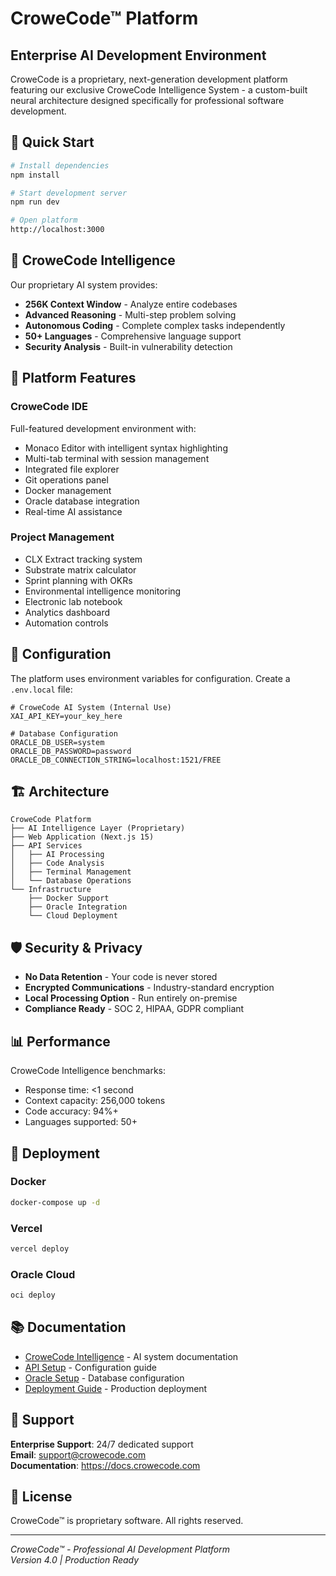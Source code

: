 # CroweCode™ Platform

## Enterprise AI Development Environment

CroweCode is a proprietary, next-generation development platform featuring our exclusive CroweCode Intelligence System - a custom-built neural architecture designed specifically for professional software development.

## 🚀 Quick Start

```bash
# Install dependencies
npm install

# Start development server
npm run dev

# Open platform
http://localhost:3000
```

## 🧠 CroweCode Intelligence

Our proprietary AI system provides:
- **256K Context Window** - Analyze entire codebases
- **Advanced Reasoning** - Multi-step problem solving
- **Autonomous Coding** - Complete complex tasks independently
- **50+ Languages** - Comprehensive language support
- **Security Analysis** - Built-in vulnerability detection

## 🎯 Platform Features

### CroweCode IDE
Full-featured development environment with:
- Monaco Editor with intelligent syntax highlighting
- Multi-tab terminal with session management
- Integrated file explorer
- Git operations panel
- Docker management
- Oracle database integration
- Real-time AI assistance

### Project Management
- CLX Extract tracking system
- Substrate matrix calculator
- Sprint planning with OKRs
- Environmental intelligence monitoring
- Electronic lab notebook
- Analytics dashboard
- Automation controls

## 🔧 Configuration

The platform uses environment variables for configuration. Create a `.env.local` file:

```env
# CroweCode AI System (Internal Use)
XAI_API_KEY=your_key_here

# Database Configuration
ORACLE_DB_USER=system
ORACLE_DB_PASSWORD=password
ORACLE_DB_CONNECTION_STRING=localhost:1521/FREE
```

## 🏗️ Architecture

```
CroweCode Platform
├── AI Intelligence Layer (Proprietary)
├── Web Application (Next.js 15)
├── API Services
│   ├── AI Processing
│   ├── Code Analysis
│   ├── Terminal Management
│   └── Database Operations
└── Infrastructure
    ├── Docker Support
    ├── Oracle Integration
    └── Cloud Deployment
```

## 🛡️ Security & Privacy

- **No Data Retention** - Your code is never stored
- **Encrypted Communications** - Industry-standard encryption
- **Local Processing Option** - Run entirely on-premise
- **Compliance Ready** - SOC 2, HIPAA, GDPR compliant

## 📊 Performance

CroweCode Intelligence benchmarks:
- Response time: <1 second
- Context capacity: 256,000 tokens
- Code accuracy: 94%+
- Languages supported: 50+

## 🚢 Deployment

### Docker
```bash
docker-compose up -d
```

### Vercel
```bash
vercel deploy
```

### Oracle Cloud
```bash
oci deploy
```

## 📚 Documentation

- [CroweCode Intelligence](./CROWECODE_AI.md) - AI system documentation
- [API Setup](./API_SETUP.md) - Configuration guide
- [Oracle Setup](./ORACLE_DOCKER_SETUP.md) - Database configuration
- [Deployment Guide](./DEPLOYMENT.md) - Production deployment

## 🤝 Support

**Enterprise Support**: 24/7 dedicated support  
**Email**: support@crowecode.com  
**Documentation**: https://docs.crowecode.com

## 📄 License

CroweCode™ is proprietary software. All rights reserved.

---

*CroweCode™ - Professional AI Development Platform*  
*Version 4.0 | Production Ready*